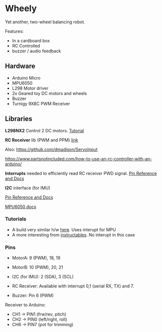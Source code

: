 # Wheely

Yet another, two-wheel balancing robot.

Features:

- In a cardboard box
- RC Controlled
- buzzer / audio feedback

## Hardware

- Arduino Micro
- MPU6050
- L298 Motor driver
- 2x Geared toy DC motors and wheels
- Buzzer
- Turnigy 9X8C PWM Receiver

## Libraries

**L298NX2** Control 2 DC motors.
[Tutorial](https://create.arduino.cc/projecthub/ryanchan/how-to-use-the-l298n-motor-driver-b124c5)

**RC Receiver** lib (PWM and PPM)
[link](https://github.com/barafael/RC-Receiver-Interface/blob/master/RC-Receiver-Interface.ino)

Also:
https://github.com/dmadison/ServoInput

https://www.partsnotincluded.com/how-to-use-an-rc-controller-with-an-arduino/

**Interrupts** needed to efficiently read RC receiver PWD signal.
[Pin Reference and Docs](https://www.arduino.cc/reference/en/language/functions/external-interrupts/attachinterrupt/)

**I2C** interface (for IMU)

[Pin Reference and Docs](https://www.arduino.cc/en/reference/wire)

[MPU6050 docs](https://components101.com/sensors/mpu6050-module)

### Tutorials

- A build very similar h/w [here](https://maker.pro/arduino/projects/build-arduino-self-balancing-robot/). Uses interupt for MPU
- A more interesting from [instructables](https://www.instructables.com/Arduino-Self-Balancing-Robot-1/). No interupt in this case

### Pins

- MotorA: 9 (PWM), 18, 19
- MotorB: 10 (PWM), 20, 21

- I2C (for IMU): 2 (SDA), 3 (SCL)

- RC Receiver: Available with interrupt 0,1 (serial RX, TX) and 7.

- Buzzer: Pin 6 (PWM)

Receiver to Arduino:

- CH1 -> PIN1 (frw/rev, pitch)
- CH2 -> PIN0 (left/right, roll)
- CH6 -> PIN7 (pot for trimming)

